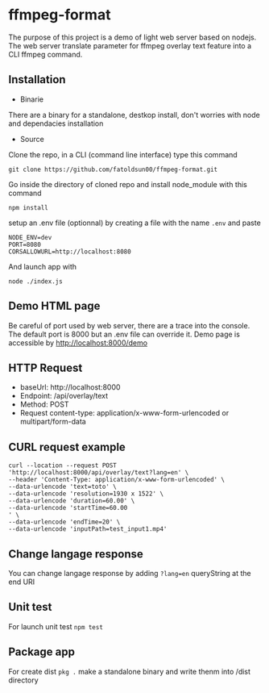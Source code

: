 # ffmpeg-format

The purpose of this project is a demo of light web server based on nodejs.
The web server translate parameter for ffmpeg overlay text feature into a CLI ffmpeg command.

## Installation

-   Binarie

There are a binary for a standalone, destkop install, don't worries with node and dependacies installation

-   Source

Clone the repo, in a CLI (command line interface) type this command

```
git clone https://github.com/fatoldsun00/ffmpeg-format.git
```

Go inside the directory of cloned repo and install node_module with this command

```
npm install
```

setup an .env file (optionnal) by creating a file with the name `.env` and paste

```
NODE_ENV=dev
PORT=8080
CORSALLOWURL=http://localhost:8080
```

And launch app with

```
node ./index.js
```

## Demo HTML page

Be careful of port used by web server, there are a trace into the console. The default port is 8000 but an .env file can override it.
Demo page is accessible by [http://localhost:8000/demo](http://localhost:8000/demo)

## HTTP Request

-   baseUrl: http://localhost:8000
-   Endpoint: /api/overlay/text
-   Method: POST
-   Request content-type: application/x-www-form-urlencoded or multipart/form-data

## CURL request example

```
curl --location --request POST 'http://localhost:8000/api/overlay/text?lang=en' \
--header 'Content-Type: application/x-www-form-urlencoded' \
--data-urlencode 'text=toto' \
--data-urlencode 'resolution=1930 x 1522' \
--data-urlencode 'duration=60.00' \
--data-urlencode 'startTime=60.00
' \
--data-urlencode 'endTime=20' \
--data-urlencode 'inputPath=test_input1.mp4'
```

## Change langage response

You can change langage response by adding `?lang=en` queryString at the end URI

## Unit test

For launch unit test `npm test`

## Package app

For create dist `pkg .` make a standalone binary and write thenm into /dist directory
